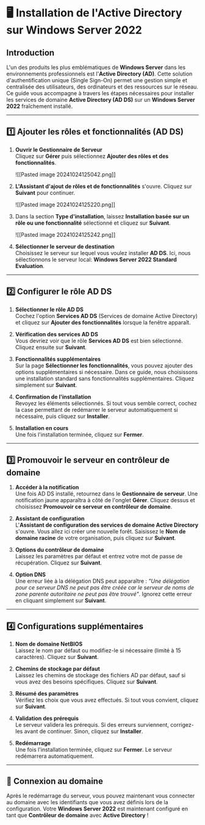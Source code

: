 # 🖥️ Installation de l'Active Directory sur Windows Server 2022

## Introduction

L'un des produits les plus emblématiques de **Windows Server** dans les environnements professionnels est l'**Active Directory (AD)**. Cette solution d'authentification unique (Single Sign-On) permet une gestion simple et centralisée des utilisateurs, des ordinateurs et des ressources sur le réseau. Ce guide vous accompagne à travers les étapes nécessaires pour installer les services de domaine **Active Directory (AD DS)** sur un **Windows Server 2022** fraîchement installé.

---

## 1️⃣ Ajouter les rôles et fonctionnalités (AD DS)

1. **Ouvrir le Gestionnaire de Serveur**  
    Cliquez sur **Gérer** puis sélectionnez **Ajouter des rôles et des fonctionnalités**.
    
    ![[Pasted image 20241024125042.png]]
    
2. **L'Assistant d'ajout de rôles et de fonctionnalités** s'ouvre. Cliquez sur **Suivant** pour continuer.
    
    ![[Pasted image 20241024125220.png]]
    
3. Dans la section **Type d'installation**, laissez **Installation basée sur un rôle ou une fonctionnalité** sélectionné et cliquez sur **Suivant**.
    
    ![[Pasted image 20241024125242.png]]
    
4. **Sélectionner le serveur de destination**  
    Choisissez le serveur sur lequel vous voulez installer **AD DS**. Ici, nous sélectionnons le serveur local: **Windows Server 2022 Standard Evaluation**.
    

---

## 2️⃣ Configurer le rôle AD DS

1. **Sélectionner le rôle AD DS**  
    Cochez l'option **Services AD DS** (Services de domaine Active Directory) et cliquez sur **Ajouter des fonctionnalités** lorsque la fenêtre apparaît.
    
2. **Vérification des services AD DS**  
    Vous devriez voir que le rôle **Services AD DS** est bien sélectionné. Cliquez ensuite sur **Suivant**.
    
3. **Fonctionnalités supplémentaires**  
    Sur la page **Sélectionner les fonctionnalités**, vous pouvez ajouter des options supplémentaires si nécessaire. Dans ce guide, nous choisissons une installation standard sans fonctionnalités supplémentaires. Cliquez simplement sur **Suivant**.
    
4. **Confirmation de l'installation**  
    Revoyez les éléments sélectionnés. Si tout vous semble correct, cochez la case permettant de redémarrer le serveur automatiquement si nécessaire, puis cliquez sur **Installer**.
    
5. **Installation en cours**  
    Une fois l'installation terminée, cliquez sur **Fermer**.
    

---

## 3️⃣ Promouvoir le serveur en contrôleur de domaine

1. **Accéder à la notification**  
    Une fois AD DS installé, retournez dans le **Gestionnaire de serveur**. Une notification jaune apparaîtra à côté de l'onglet **Gérer**. Cliquez dessus et choisissez **Promouvoir ce serveur en contrôleur de domaine**.
    
2. **Assistant de configuration**  
    L'**Assistant de configuration des services de domaine Active Directory** s'ouvre. Vous allez ici créer une nouvelle forêt. Saisissez le **Nom de domaine racine** de votre organisation, puis cliquez sur **Suivant**.
    
3. **Options du contrôleur de domaine**  
    Laissez les paramètres par défaut et entrez votre mot de passe de récupération. Cliquez sur **Suivant**.
    
4. **Option DNS**  
    Une erreur liée à la délégation DNS peut apparaître : _"Une délégation pour ce serveur DNS ne peut pas être créée car le serveur de noms de zone parente autoritaire ne peut pas être trouvé"_. Ignorez cette erreur en cliquant simplement sur **Suivant**.
    

---

## 4️⃣ Configurations supplémentaires

1. **Nom de domaine NetBIOS**  
    Laissez le nom par défaut ou modifiez-le si nécessaire (limité à 15 caractères). Cliquez sur **Suivant**.
    
2. **Chemins de stockage par défaut**  
    Laissez les chemins de stockage des fichiers AD par défaut, sauf si vous avez des besoins spécifiques. Cliquez sur **Suivant**.
    
3. **Résumé des paramètres**  
    Vérifiez les choix que vous avez effectués. Si tout vous convient, cliquez sur **Suivant**.
    
4. **Validation des prérequis**  
    Le serveur validera les prérequis. Si des erreurs surviennent, corrigez-les avant de continuer. Sinon, cliquez sur **Installer**.
    
5. **Redémarrage**  
    Une fois l'installation terminée, cliquez sur **Fermer**. Le serveur redémarrera automatiquement.
    

---

## 🎉 Connexion au domaine

Après le redémarrage du serveur, vous pouvez maintenant vous connecter au domaine avec les identifiants que vous avez définis lors de la configuration. Votre **Windows Server 2022** est maintenant configuré en tant que **Contrôleur de domaine** avec **Active Directory** !